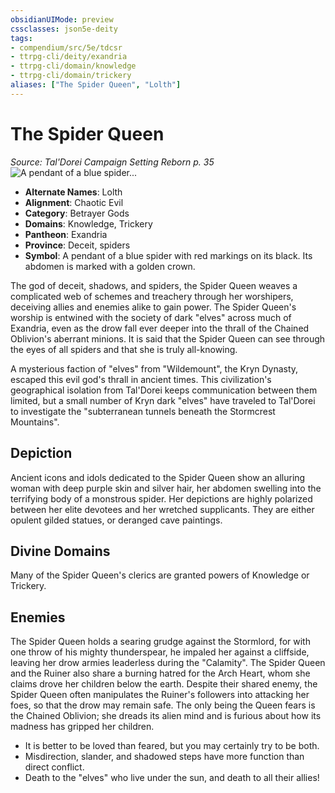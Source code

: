 ```yaml
---
obsidianUIMode: preview
cssclasses: json5e-deity
tags:
- compendium/src/5e/tdcsr
- ttrpg-cli/deity/exandria
- ttrpg-cli/domain/knowledge
- ttrpg-cli/domain/trickery
aliases: ["The Spider Queen", "Lolth"]
---
```

# The Spider Queen
*Source: Tal'Dorei Campaign Setting Reborn p. 35* 
![A pendant of a blue spider...](/3-Mechanics/CLI/deities/img/tdcsr-spiderqueen.webp#symbol "A pendant of a blue spider with red markings on its black. Its abdomen is marked with a golden crown.")

- **Alternate Names**: Lolth
- **Alignment**: Chaotic Evil
- **Category**: Betrayer Gods
- **Domains**: Knowledge, Trickery
- **Pantheon**: Exandria
- **Province**: Deceit, spiders
- **Symbol**: A pendant of a blue spider with red markings on its black. Its abdomen is marked with a golden crown.

The god of deceit, shadows, and spiders, the Spider Queen weaves a complicated web of schemes and treachery through her worshipers, deceiving allies and enemies alike to gain power. The Spider Queen's worship is entwined with the society of dark "elves" across much of Exandria, even as the drow fall ever deeper into the thrall of the Chained Oblivion's aberrant minions. It is said that the Spider Queen can see through the eyes of all spiders and that she is truly all-knowing.

A mysterious faction of "elves" from "Wildemount", the Kryn Dynasty, escaped this evil god's thrall in ancient times. This civilization's geographical isolation from Tal'Dorei keeps communication between them limited, but a small number of Kryn dark "elves" have traveled to Tal'Dorei to investigate the "subterranean tunnels beneath the Stormcrest Mountains".

## Depiction

Ancient icons and idols dedicated to the Spider Queen show an alluring woman with deep purple skin and silver hair, her abdomen swelling into the terrifying body of a monstrous spider. Her depictions are highly polarized between her elite devotees and her wretched supplicants. They are either opulent gilded statues, or deranged cave paintings.

## Divine Domains

Many of the Spider Queen's clerics are granted powers of Knowledge or Trickery.

## Enemies

The Spider Queen holds a searing grudge against the Stormlord, for with one throw of his mighty thunderspear, he impaled her against a cliffside, leaving her drow armies leaderless during the "Calamity". The Spider Queen and the Ruiner also share a burning hatred for the Arch Heart, whom she claims drove her children below the earth. Despite their shared enemy, the Spider Queen often manipulates the Ruiner's followers into attacking her foes, so that the drow may remain safe. The only being the Queen fears is the Chained Oblivion; she dreads its alien mind and is furious about how its madness has gripped her children.

- It is better to be loved than feared, but you may certainly try to be both.  
- Misdirection, slander, and shadowed steps have more function than direct conflict.  
- Death to the "elves" who live under the sun, and death to all their allies!